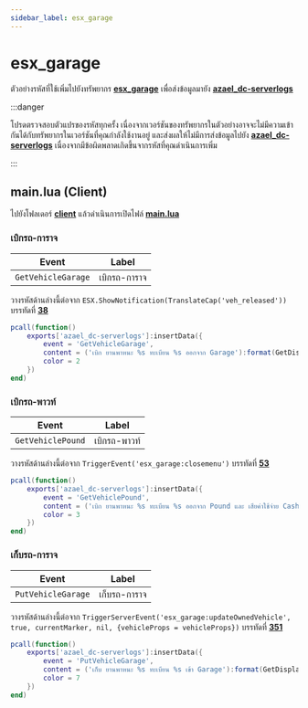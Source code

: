 ```yaml
---
sidebar_label: esx_garage
---
```


# esx_garage

ตัวอย่างรหัสที่ใช้เพิ่มไปยังทรัพยากร **[esx_garage](https://github.com/esx-framework/esx_garage)** เพื่อส่งข้อมูลมายัง **[azael_dc-serverlogs](../../index.md)**

:::danger

โปรดตรวจสอบตัวแปรของรหัสทุกครั้ง เนื่องจากเวอร์ชันของทรัพยากรในตัวอย่างอาจจะไม่มีความเข้ากันได้กับทรัพยากรในเวอร์ชันที่คุณกำลังใช้งานอยู่ และส่งผลให้ไม่มีการส่งข้อมูลไปยัง **[azael_dc-serverlogs](../../index.md)** เนื่องจากมีข้อผิดพลาดเกิดขึ้นจากรหัสที่คุณดำเนินการเพิ่ม

:::

## main.lua (Client)

ไปยังโฟลเดอร์ **[client](https://github.com/esx-framework/esx_garage/tree/main/client)** แล้วดำเนินการเปิดไฟล์ **[main.lua](https://github.com/esx-framework/esx_garage/blob/main/client/main.lua)**

### เบิกรถ-การาจ

| Event                                  | Label
|----------------------------------------|----------------------------------------
| `GetVehicleGarage`                     | เบิกรถ-การาจ

วางรหัสด้านล่างนี้ต่อจาก `ESX.ShowNotification(TranslateCap('veh_released'))` บรรทัดที่ **[38](https://github.com/esx-framework/esx_garage/blob/main/client/main.lua#L38)**

```lua
pcall(function()
    exports['azael_dc-serverlogs']:insertData({
        event = 'GetVehicleGarage',
        content = ('เบิก ยานพาหนะ %s ทะเบียน %s ออกจาก Garage'):format(GetDisplayNameFromVehicleModel(data.vehicleProps.model), data.vehicleProps.plate),
        color = 2
    })
end)
```

### เบิกรถ-พาวท์

| Event                                  | Label
|----------------------------------------|----------------------------------------
| `GetVehiclePound`                      | เบิกรถ-พาวท์

วางรหัสด้านล่างนี้ต่อจาก `TriggerEvent('esx_garage:closemenu')` บรรทัดที่ **[53](https://github.com/esx-framework/esx_garage/blob/main/client/main.lua#L53)**

```lua
pcall(function()
    exports['azael_dc-serverlogs']:insertData({
        event = 'GetVehiclePound',
        content = ('เบิก ยานพาหนะ %s ทะเบียน %s ออกจาก Pound และ เสียค่าใช้จ่าย Cash จำนวน $%s'):format(GetDisplayNameFromVehicleModel(data.vehicleProps.model), data.vehicleProps.plate, ESX.Math.GroupDigits(data.exitVehicleCost)),
        color = 3
    })
end)
```

### เก็บรถ-การาจ

| Event                                  | Label
|----------------------------------------|----------------------------------------
| `PutVehicleGarage`                     | เก็บรถ-การาจ

วางรหัสด้านล่างนี้ต่อจาก `TriggerServerEvent('esx_garage:updateOwnedVehicle', true, currentMarker, nil, {vehicleProps = vehicleProps})` บรรทัดที่ **[351](https://github.com/esx-framework/esx_garage/blob/main/client/main.lua#L351)**

```lua
pcall(function()
    exports['azael_dc-serverlogs']:insertData({
        event = 'PutVehicleGarage',
        content = ('เก็บ ยานพาหนะ %s ทะเบียน %s เข้า Garage'):format(GetDisplayNameFromVehicleModel(vehicleProps.model), vehicleProps.plate),
        color = 7
    })
end)
```
